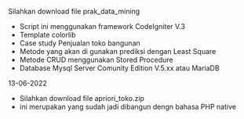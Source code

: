 
Silahkan download file prak_data_mining
- Script ini menggunakan framework CodeIgniter V.3
- Template colorlib
- Case study Penjualan toko bangunan
- Metode yang akan di gunakan prediksi dengan Least Square
- Metode CRUD menggunakan Stored Procedure
- Database Mysql Server Comunity Edition V.5.xx atau MariaDB

13-06-2022
- Silahkan download file apriori_toko.zip
- ini merupakan yang sudah jadi dibangun dengn bahasa PHP native
